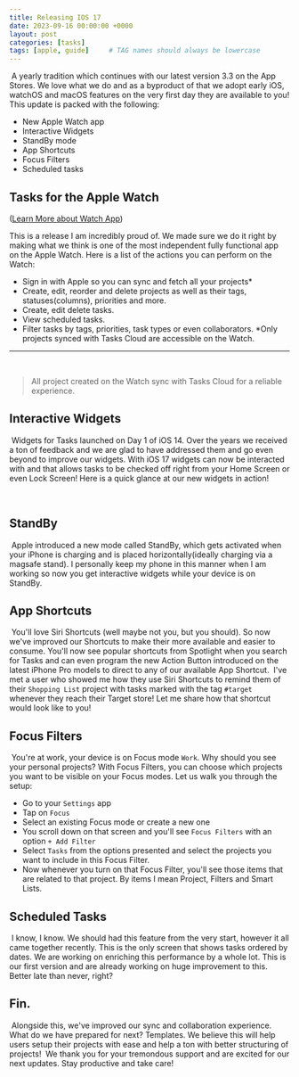 ```yaml
---
title: Releasing IOS 17
date: 2023-09-16 00:00:00 +0000
layout: post
categories: [tasks]
tags: [apple, guide]     # TAG names should always be lowercase
---
```

​
A yearly tradition which continues with our latest version 3.3 on the App Stores. We love what we do and as a byproduct of that we adopt early iOS, watchOS and macOS features on the very first day they are available to you! This update is packed with the following:
​
- New Apple Watch app
- Interactive Widgets
- StandBy mode
- App Shortcuts
- Focus Filters
- Scheduled tasks
​
## Tasks for the Apple Watch 
([Learn More about Watch App](https://blogs.thetasks.app/posts/watchOS-10))

This is a release I am incredibly proud of. We made sure we do it right by making what we think is one of the most independent fully functional app on the Apple Watch. Here is a list of the actions you can perform on the Watch:
​
- Sign in with Apple so you can sync and fetch all your projects*
- Create, edit, reorder and delete projects as well as their tags, statuses(columns), priorities and more.
- Create, edit delete tasks.
- View scheduled tasks.
- Filter tasks by tags, priorities, task types or even collaborators.
​
*Only projects synced with Tasks Cloud are accessible on the Watch.

---
​
> All project created on the Watch sync with Tasks Cloud for a reliable experience.

## Interactive Widgets
​
Widgets for Tasks launched on Day 1 of iOS 14. Over the years we received a ton of feedback and we are glad to have addressed them and go even beyond to improve our widgets. With iOS 17 widgets can now be interacted with and that allows tasks to be checked off right from your Home Screen or even Lock Screen! Here is a quick glance at our new widgets in action!

​
## StandBy
​
Apple introduced a new mode called StandBy, which gets activated when your iPhone is charging and is placed horizontally(ideally charging via a magsafe stand). I personally keep my phone in this manner when I am working so now you get interactive widgets while your device is on StandBy.
​
​
## App Shortcuts
​
You'll love Siri Shortcuts (well maybe not you, but you should). So now we've improved our Shortcuts to make their more available and easier to consume. You'll now see popular shortcuts from Spotlight when you search for Tasks and can even program the new Action Button introduced on the latest iPhone Pro models to direct to any of our available App Shortcut.
​
I've met a user who showed me how they use Siri Shortcuts to remind them of their `Shopping List` project with tasks marked with the tag `#target` whenever they reach their Target store! Let me share how that shortcut would look like to you!
​
## Focus Filters
​
You're at work, your device is on Focus mode `Work`. Why should you see your personal projects? With Focus Filters, you can choose which projects you want to be visible on your Focus modes. Let us walk you through the setup:
​
- Go to your `Settings` app
- Tap on `Focus`
- Select an existing Focus mode or create a new one
- You scroll down on that screen and you'll see `Focus Filters` with an option `+ Add Filter`
- Select `Tasks` from the options presented and select the projects you want to include in this Focus Filter.
- Now whenever you turn on that Focus Filter, you'll see those items that are related to that project. By items I mean Project, Filters and Smart Lists.
​
## Scheduled Tasks
​
I know, I know. We should had this feature from the very start, however it all came together recently. This is the only screen that shows tasks ordered by dates. We are working on enriching this performance by a whole lot. This is our first version and are already working on huge improvement to this. Better late than never, right?
​

## Fin.
​
Alongside this, we've improved our sync and collaboration experience.
​
What do we have prepared for next? Templates. We believe this will help users setup their projects with ease and help a ton with better structuring of projects!
​
We thank you for your tremondous support and are excited for our next updates. Stay productive and take care!